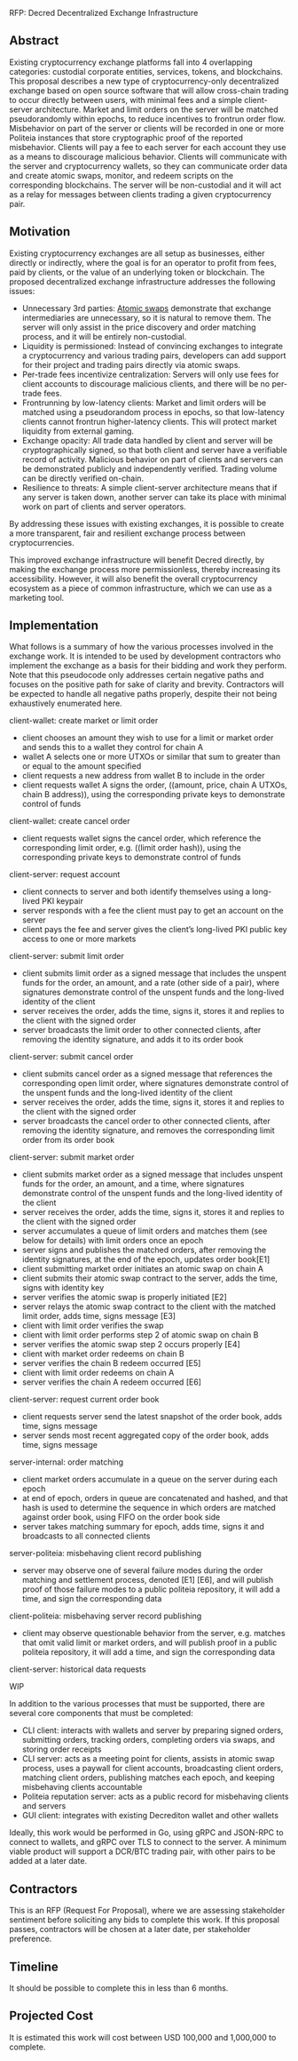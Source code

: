 RFP: Decred Decentralized Exchange Infrastructure
## Abstract

Existing cryptocurrency exchange platforms fall into 4 overlapping categories: custodial corporate entities, services, tokens, and blockchains.  This proposal describes a new type of cryptocurrency-only decentralized exchange based on open source software that will allow cross-chain trading to occur directly between users, with minimal fees and a simple client-server architecture.  Market and limit orders on the server will be matched pseudorandomly within epochs, to reduce incentives to frontrun order flow.  Misbehavior on part of the server or clients will be recorded in one or more Politeia instances that store cryptographic proof of the reported misbehavior.  Clients will pay a fee to each server for each account they use as a means to discourage malicious behavior.  Clients will communicate with the server and cryptocurrency wallets, so they can communicate order data and create atomic swaps, monitor, and redeem scripts on the corresponding blockchains.  The server will be non-custodial and it will act as a relay for messages between clients trading a given cryptocurrency pair.

## Motivation

Existing cryptocurrency exchanges are all setup as businesses, either directly or indirectly, where the goal is for an operator to profit from fees, paid by clients, or the value of an underlying token or blockchain. The proposed decentralized exchange infrastructure addresses the following issues:

* Unnecessary 3rd parties: [Atomic swaps](https://github.com/decred/atomicswap) demonstrate that exchange intermediaries are unnecessary, so it is natural to remove them.  The server will only assist in the price discovery and order matching process, and it will be entirely non-custodial.
* Liquidity is permissioned: Instead of convincing exchanges to integrate a cryptocurrency and various trading pairs, developers can add support for their project and trading pairs directly via atomic swaps.
* Per-trade fees incentivize centralization: Servers will only use fees for client accounts to discourage malicious clients, and there will be no per-trade fees.
* Frontrunning by low-latency clients: Market and limit orders will be matched using a pseudorandom process in epochs, so that low-latency clients cannot frontrun higher-latency clients.  This will protect market liquidity from external gaming.
* Exchange opacity: All trade data handled by client and server will be cryptographically signed, so that both client and server have a verifiable record of activity.  Malicious behavior on part of clients and servers can be demonstrated publicly and independently verified.  Trading volume can be directly verified on-chain.
* Resilience to threats: A simple client-server architecture means that if any server is taken down, another server can take its place with minimal work on part of clients and server operators.

By addressing these issues with existing exchanges, it is possible to create a more transparent, fair and resilient exchange process between cryptocurrencies.

This improved exchange infrastructure will benefit Decred directly, by making the exchange process more permissionless, thereby increasing its accessibility.  However, it will also benefit the overall cryptocurrency ecosystem as a piece of common infrastructure, which we can use as a marketing tool.

## Implementation

What follows is a summary of how the various processes involved in the exchange work.  It is intended to be used by development contractors who implement the exchange as a basis for their bidding and work they perform.  Note that this pseudocode only addresses certain negative paths and focuses on the positive path for sake of clarity and brevity.  Contractors will be expected to handle all negative paths properly, despite their not being exhaustively enumerated here.

client-wallet: create market or limit order

* client chooses an amount they wish to use for a limit or market order and sends this to a wallet they control for chain A
* wallet A selects one or more UTXOs or similar that sum to greater than or equal to the amount specified
* client requests a new address from wallet B to include in the order
* client requests wallet A signs the order, ((amount, price, chain A UTXOs, chain B address)), using the corresponding private keys to demonstrate control of funds

client-wallet: create cancel order

* client requests wallet signs the cancel order, which reference the corresponding limit order, e.g. ((limit order hash)), using the corresponding private keys to demonstrate control of funds

client-server: request account
* client connects to server and both identify themselves using a long-lived PKI keypair
* server responds with a fee the client must pay to get an account on the server
* client pays the fee and server gives the client’s long-lived PKI public key access to one or more markets

client-server: submit limit order

* client submits limit order as a signed message that includes the unspent funds for the order, an amount, and a rate (other side of a pair), where signatures demonstrate control of the unspent funds and the long-lived identity of the client
* server receives the order, adds the time, signs it, stores it and replies to the client with the signed order
* server broadcasts the limit order to other connected clients, after removing the identity signature, and adds it to its order book

client-server: submit cancel order

* client submits cancel order as a signed message that references the corresponding open limit order, where signatures demonstrate control of the unspent funds and the long-lived identity of the client
* server receives the order, adds the time, signs it, stores it and replies to the client with the signed order
* server broadcasts the cancel order to other connected clients, after removing the identity signature, and removes the corresponding limit order from its order book

client-server: submit market order

* client submits market order as a signed message that includes unspent funds for the order, an amount, and a time, where signatures demonstrate control of the unspent funds and the long-lived identity of the client
* server receives the order, adds the time, signs it, stores it and replies to the client with the signed order
* server accumulates a queue of limit orders and matches them (see below for details) with limit orders once an epoch
* server signs and publishes the matched orders, after removing the identity signatures, at the end of the epoch, updates order book[E1]
* client submitting market order initiates an atomic swap on chain A
* client submits their atomic swap contract to the server, adds the time, signs with identity key
* server verifies the atomic swap is properly initiated [E2]
* server relays the atomic swap contract to the client with the matched limit order, adds time, signs message [E3]
* client with limit order verifies the swap
* client with limit order performs step 2 of atomic swap on chain B
* server verifies the atomic swap step 2 occurs properly [E4]
* client with market order redeems on chain B
* server verifies the chain B redeem occurred [E5]
* client with limit order redeems on chain A
* server verifies the chain A redeem occurred [E6]

client-server: request current order book

* client requests server send the latest snapshot of the order book, adds time, signs message
* server sends most recent aggregated copy of the order book, adds time, signs message
 
server-internal: order matching

* client market orders accumulate in a queue on the server during each epoch
* at end of epoch, orders in queue are concatenated and hashed, and that hash is used to determine the sequence in which orders are matched against order book, using FIFO on the order book side
* server takes matching summary for epoch, adds time, signs it and broadcasts to all connected clients

server-politeia: misbehaving client record publishing

* server may observe one of several failure modes during the order matching and settlement process, denoted [E1]  [E6], and will publish proof of those failure modes to a public politeia repository, it will add a time, and sign the corresponding data

client-politeia: misbehaving server record publishing

* client may observe questionable behavior from the server, e.g. matches that omit valid limit or market orders, and will publish proof in a public politeia repository, it will add a time, and sign the corresponding data

client-server: historical data requests

WIP

In addition to the various processes that must be supported, there are several core components that must be completed:

* CLI client: interacts with wallets and server by preparing signed orders, submitting orders, tracking orders, completing orders via swaps, and storing order receipts
* CLI server: acts as a meeting point for clients, assists in atomic swap process, uses a paywall for client accounts, broadcasting client orders, matching client orders, publishing matches each epoch, and keeping misbehaving clients accountable
* Politeia reputation server: acts as a public record for misbehaving clients and servers
* GUI client: integrates with existing Decrediton wallet and other wallets

Ideally, this work would be performed in Go, using gRPC and JSON-RPC to connect to wallets, and   gRPC over TLS to connect to the server.  A minimum viable product will support a DCR/BTC trading pair, with other pairs to be added at a later date.

## Contractors

This is an RFP (Request For Proposal), where we are assessing stakeholder sentiment before soliciting any bids to complete this work.  If this proposal passes, contractors will be chosen at a later date, per stakeholder preference.

## Timeline

It should be possible to complete this in less than 6 months.

## Projected Cost

It is estimated this work will cost between USD 100,000 and 1,000,000 to complete.